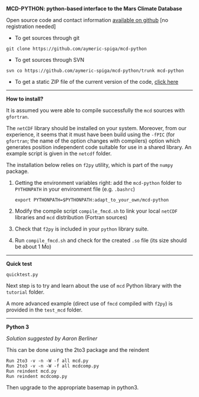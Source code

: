 **MCD-PYTHON: python-based interface to the Mars Climate Database**

Open source code and contact information [available on github](https://github.com/aymeric-spiga) [no registration needed]

* To get sources through git 
~~~
git clone https://github.com/aymeric-spiga/mcd-python
~~~

* To get sources through SVN 
~~~
svn co https://github.com/aymeric-spiga/mcd-python/trunk mcd-python
~~~

* To get a static ZIP file of the current version of the code, 
[click here](https://github.com/aymeric-spiga/mcd-python/archive/master.zip)

----

**How to install?**

It is assumed you were able to compile successfully the `mcd` sources with `gfortran`. 

The `netCDF` library should be installed on your system. 
Moreover, from our experience, it seems that it must have been build
using the `-fPIC` (for `gfortran`; the name of the option changes with compilers) 
option which generates position independent code suitable for use in a shared library.
An example script is given in the `netcdf` folder.

The installation below relies on `f2py` utility, which is part of the `numpy` package.

 1. Getting the environment variables right: add the `mcd-python` folder to `PYTHONPATH` in your environment file (e.g. `.bashrc`)

        export PYTHONPATH=$PYTHONPATH:adapt_to_your_own/mcd-python

 2. Modify the compile script `compile_fmcd.sh` to link your local `netCDF` libraries and `mcd` distribution (Fortran sources)

 3. Check that `f2py` is included in your `python` library suite.

 4. Run `compile_fmcd.sh` and check for the created `.so` file (its size should be about 1 Mo)

----

**Quick test**

~~~
quicktest.py
~~~

Next step is to try and learn about the use of `mcd` Python library with the `tutorial` folder.

A more advanced example (direct use of `fmcd` compiled with `f2py`) is provided in the `test_mcd` folder.

----

**Python 3**

*Solution suggested by Aaron Berliner*

This can be done using the 2to3 package and the reindent

    Run 2to3 -v -n -W -f all mcd.py
    Run 2to3 -v -n -W -f all mcdcomp.py
    Run reindent mcd.py
    Run reindent mcdcomp.py

Then upgrade to the appropriate basemap in python3.



 
